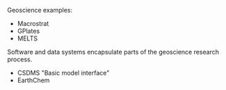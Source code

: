 Geoscience examples:

- Macrostrat
- GPlates
- MELTS

Software and data systems encapsulate parts of the geoscience research process.

- CSDMS "Basic model interface"
- EarthChem

